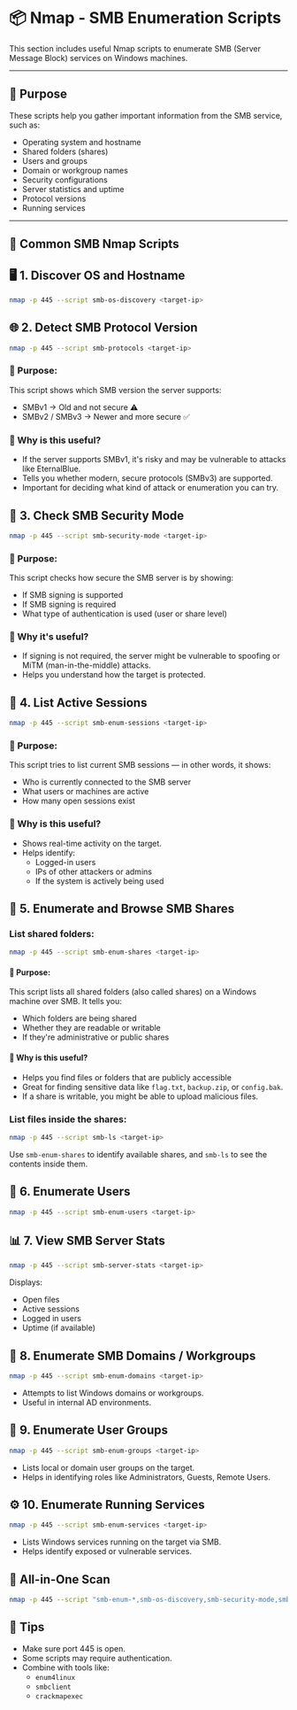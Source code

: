 # 📦 Nmap - SMB Enumeration Scripts

This section includes useful Nmap scripts to enumerate SMB (Server Message Block) services on Windows machines.

---

## 🎯 Purpose

These scripts help you gather important information from the SMB service, such as:
- Operating system and hostname
- Shared folders (shares)
- Users and groups
- Domain or workgroup names
- Security configurations
- Server statistics and uptime
- Protocol versions
- Running services

---

## 🔧 Common SMB Nmap Scripts

## 🖥️ 1. Discover OS and Hostname
```bash
nmap -p 445 --script smb-os-discovery <target-ip>
```

## 🌐 2. Detect SMB Protocol Version
```bash
nmap -p 445 --script smb-protocols <target-ip>
```
### 📌 Purpose:
This script shows which SMB version the server supports:
- SMBv1 → Old and not secure ⚠️
- SMBv2 / SMBv3 → Newer and more secure ✅
### 🧠 Why is this useful?
- If the server supports SMBv1, it's risky and may be vulnerable to attacks like EternalBlue.
- Tells you whether modern, secure protocols (SMBv3) are supported.
- Important for deciding what kind of attack or enumeration you can try.

## 🔐 3. Check SMB Security Mode
```bash
nmap -p 445 --script smb-security-mode <target-ip>
```
### 📌 Purpose:
This script checks how secure the SMB server is by showing:
- If SMB signing is supported
- If SMB signing is required
- What type of authentication is used (user or share level)
### 🧠 Why it's useful?
- If signing is not required, the server might be vulnerable to spoofing or MiTM (man-in-the-middle) attacks.
- Helps you understand how the target is protected.

## 🔄 4. List Active Sessions
```bash
nmap -p 445 --script smb-enum-sessions <target-ip>
```
### 📌 Purpose:
This script tries to list current SMB sessions — in other words, it shows:
- Who is currently connected to the SMB server
- What users or machines are active
- How many open sessions exist
### 🧠 Why is this useful?
- Shows real-time activity on the target.
- Helps identify:
  - Logged-in users
  - IPs of other attackers or admins
  - If the system is actively being used

## 📂 5. Enumerate and Browse SMB Shares

### List shared folders:
```bash
nmap -p 445 --script smb-enum-shares <target-ip>
```
#### 📌 Purpose:
This script lists all shared folders (also called shares) on a Windows machine over SMB.
It tells you:
- Which folders are being shared
- Whether they are readable or writable
- If they're administrative or public shares

#### 🧠 Why is this useful?
- Helps you find files or folders that are publicly accessible
- Great for finding sensitive data like ```flag.txt```, ```backup.zip```, or ```config.bak```.
- If a share is writable, you might be able to upload malicious files.

### List files inside the shares:
```bash
nmap -p 445 --script smb-ls <target-ip>
```
Use ```smb-enum-shares``` to identify available shares, and ```smb-ls``` to see the contents inside them.

## 👥 6. Enumerate Users
```bash
nmap -p 445 --script smb-enum-users <target-ip>
```

## 📊 7. View SMB Server Stats
```bash
nmap -p 445 --script smb-server-stats <target-ip>
```
Displays:
- Open files
- Active sessions
- Logged in users
- Uptime (if available)

## 🏢 8. Enumerate SMB Domains / Workgroups
```bash
nmap -p 445 --script smb-enum-domains <target-ip>
```
- Attempts to list Windows domains or workgroups.
- Useful in internal AD environments.

## 👤 9. Enumerate User Groups
```bash
nmap -p 445 --script smb-enum-groups <target-ip>
```
- Lists local or domain user groups on the target.
- Helps in identifying roles like Administrators, Guests, Remote Users.

## ⚙️ 10. Enumerate Running Services
```bash
nmap -p 445 --script smb-enum-services <target-ip>
```
- Lists Windows services running on the target via SMB.
- Helps identify exposed or vulnerable services.
  
## 🔁 All-in-One Scan
```bash
nmap -p 445 --script "smb-enum-*,smb-os-discovery,smb-security-mode,smb-server-stats" <target-ip>
```

## 🧠 Tips
- Make sure port 445 is open.
- Some scripts may require authentication.
- Combine with tools like:
  - ```enum4linux```
  - ```smbclient```
  - ```crackmapexec```
